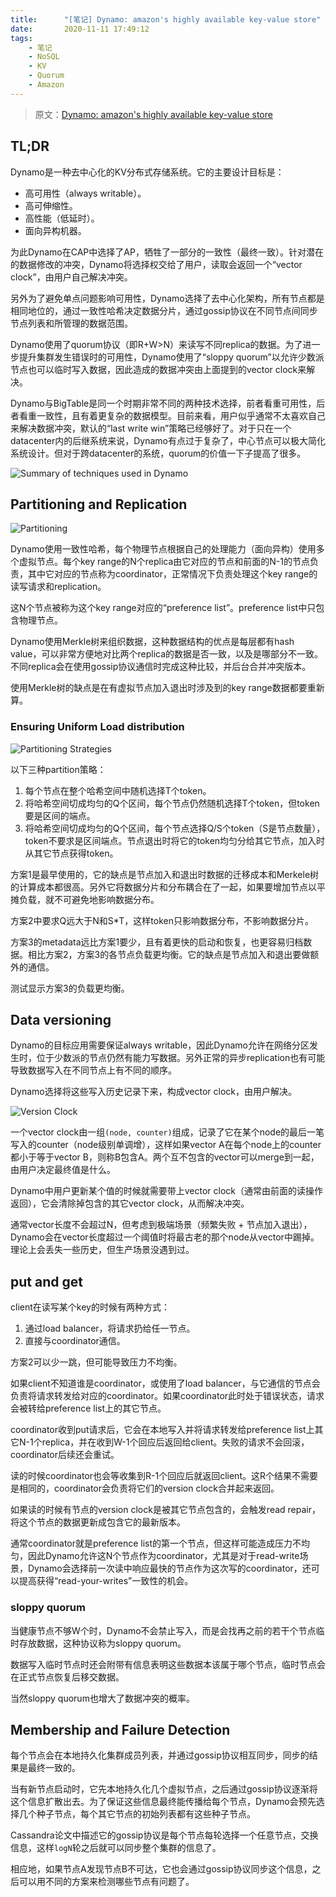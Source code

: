 ```yaml
---
title:      "[笔记] Dynamo: amazon's highly available key-value store"
date:       2020-11-11 17:49:12
tags:
    - 笔记
    - NoSQL
    - KV
    - Quorum
    - Amazon
---
```


> 原文：[Dynamo: amazon's highly available key-value store](https://dl.acm.org/doi/abs/10.1145/1323293.1294281)

## TL;DR

Dynamo是一种去中心化的KV分布式存储系统。它的主要设计目标是：
- 高可用性（always writable）。
- 高可伸缩性。
- 高性能（低延时）。
- 面向异构机器。

为此Dynamo在CAP中选择了AP，牺牲了一部分的一致性（最终一致）。针对潜在的数据修改的冲突，Dynamo将选择权交给了用户，读取会返回一个“vector clock”，由用户自己解决冲突。

另外为了避免单点问题影响可用性，Dynamo选择了去中心化架构，所有节点都是相同地位的，通过一致性哈希决定数据分片，通过gossip协议在不同节点间同步节点列表和所管理的数据范围。

Dynamo使用了quorum协议（即R+W>N）来读写不同replica的数据。为了进一步提升集群发生错误时的可用性，Dynamo使用了“sloppy quorum”以允许少数派节点也可以临时写入数据，因此造成的数据冲突由上面提到的vector clock来解决。

Dynamo与BigTable是同一个时期非常不同的两种技术选择，前者看重可用性，后者看重一致性，且有着更复杂的数据模型。目前来看，用户似乎通常不太喜欢自己来解决数据冲突，默认的“last write win”策略已经够好了。对于只在一个datacenter内的后继系统来说，Dynamo有点过于复杂了，中心节点可以极大简化系统设计。但对于跨datacenter的系统，quorum的价值一下子提高了很多。

![Summary of techniques used in Dynamo](https://fuzhe-pics.oss-cn-beijing.aliyuncs.com/2020-11/dynamo-02.jpg)

<!--more-->

## Partitioning and Replication

![Partitioning](https://fuzhe-pics.oss-cn-beijing.aliyuncs.com/2020-11/dynamo-01.jpg)

Dynamo使用一致性哈希，每个物理节点根据自己的处理能力（面向异构）使用多个虚拟节点。每个key range的N个replica由它对应的节点和前面的N-1的节点负责，其中它对应的节点称为coordinator，正常情况下负责处理这个key range的读写请求和replication。

这N个节点被称为这个key range对应的“preference list”。preference list中只包含物理节点。

Dynamo使用Merkle树来组织数据，这种数据结构的优点是每层都有hash value，可以非常方便地对比两个replica的数据是否一致，以及是哪部分不一致。不同replica会在使用gossip协议通信时完成这种比较，并后台合并冲突版本。

使用Merkle树的缺点是在有虚拟节点加入退出时涉及到的key range数据都要重新算。

### Ensuring Uniform Load distribution

![Partitioning Strategies](https://fuzhe-pics.oss-cn-beijing.aliyuncs.com/2020-11/dynamo-04.jpg)

以下三种partition策略：
1. 每个节点在整个哈希空间中随机选择T个token。
1. 将哈希空间切成均匀的Q个区间，每个节点仍然随机选择T个token，但token要是区间的端点。
1. 将哈希空间切成均匀的Q个区间，每个节点选择Q/S个token（S是节点数量），token不要求是区间端点。节点退出时将它的token均匀分给其它节点，加入时从其它节点获得token。

方案1是最早使用的，它的缺点是节点加入和退出时数据的迁移成本和Merkele树的计算成本都很高。另外它将数据分片和分布耦合在了一起，如果要增加节点以平摊负载，就不可避免地影响数据分布。

方案2中要求Q远大于N和S*T，这样token只影响数据分布，不影响数据分片。

方案3的metadata远比方案1要少，且有着更快的启动和恢复，也更容易归档数据。相比方案2，方案3的各节点负载更均衡。它的缺点是节点加入和退出要做额外的通信。

测试显示方案3的负载更均衡。

## Data versioning

Dynamo的目标应用需要保证always writable，因此Dynamo允许在网络分区发生时，位于少数派的节点仍然有能力写数据。另外正常的异步replication也有可能导致数据写入在不同节点上有不同的顺序。

Dynamo选择将这些写入历史记录下来，构成vector clock，由用户解决。

![Version Clock](https://fuzhe-pics.oss-cn-beijing.aliyuncs.com/2020-11/dynamo-03.jpg)

一个vector clock由一组`(node, counter)`组成，记录了它在某个node的最后一笔写入的counter（node级别单调增），这样如果vector A在每个node上的counter都小于等于vector B，则称B包含A。两个互不包含的vector可以merge到一起，由用户决定最终值是什么。

Dynamo中用户更新某个值的时候就需要带上vector clock（通常由前面的读操作返回），它会清除掉包含的其它vector clock，从而解决冲突。

通常vector长度不会超过N，但考虑到极端场景（频繁失败 + 节点加入退出），Dynamo会在vector长度超过一个阈值时将最古老的那个node从vector中踢掉。理论上会丢失一些历史，但生产场景没遇到过。

## put and get

client在读写某个key的时候有两种方式：
1. 通过load balancer，将请求扔给任一节点。
2. 直接与coordinator通信。

方案2可以少一跳，但可能导致压力不均衡。

如果client不知道谁是coordinator，或使用了load balancer，与它通信的节点会负责将请求转发给对应的coordinator。如果coordinator此时处于错误状态，请求会被转给preference list上的其它节点。

coordinator收到put请求后，它会在本地写入并将请求转发给preference list上其它N-1个replica，并在收到W-1个回应后返回给client。失败的请求不会回滚，coordinator后续还会重试。

读的时候coordinator也会等收集到R-1个回应后就返回client。这R个结果不需要是相同的，coordinator会负责将它们的version clock合并起来返回。

如果读的时候有节点的version clock是被其它节点包含的，会触发read repair，将这个节点的数据更新成包含它的最新版本。

通常coordinator就是preference list的第一个节点，但这样可能造成压力不均匀，因此Dynamo允许这N个节点作为coordinator，尤其是对于read-write场景，Dynamo会选择前一次读中响应最快的节点作为这次写的coordinator，还可以提高获得“read-your-writes”一致性的机会。

### sloppy quorum

当健康节点不够W个时，Dynamo不会禁止写入，而是会找再之前的若干个节点临时存放数据，这种协议称为sloppy quorum。

数据写入临时节点时还会附带有信息表明这些数据本该属于哪个节点，临时节点会在正式节点恢复后移交数据。

当然sloppy quorum也增大了数据冲突的概率。

## Membership and Failure Detection

每个节点会在本地持久化集群成员列表，并通过gossip协议相互同步，同步的结果是最终一致的。

当有新节点启动时，它先本地持久化几个虚拟节点，之后通过gossip协议逐渐将这个信息扩散出去。为了保证这些信息最终能传播给每个节点，Dynamo会预先选择几个种子节点，每个其它节点的初始列表都有这些种子节点。

Cassandra论文中描述它的gossip协议是每个节点每轮选择一个任意节点，交换信息，这样`logN`轮之后就可以同步整个集群的信息了。

相应地，如果节点A发现节点B不可达，它也会通过gossip协议同步这个信息，之后可以用不同的方案来检测哪些节点有问题了。
